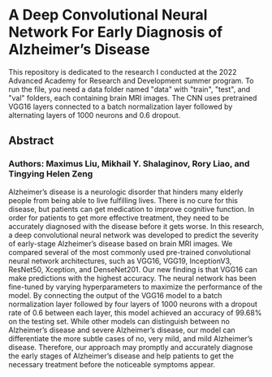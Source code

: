 # A Deep Convolutional Neural Network For Early Diagnosis of Alzheimer’s Disease

This repository is dedicated to the research I conducted at the 2022 Advanced Academy for Research and Development summer program.  To run the file, you need a data folder named "data" with "train", "test", and "val" folders, each containing brain MRI images.  The CNN uses pretrained VGG16 layers connected to a batch normalization layer followed by alternating layers of 1000 neurons and 0.6 dropout.

## Abstract

### Authors: Maximus Liu, Mikhail Y. Shalaginov, Rory Liao, and Tingying Helen Zeng

Alzheimer’s disease is a neurologic disorder that hinders many elderly people from being able to live fulfilling lives. There is no cure for this disease, but patients can get medication to improve cognitive function. In order for patients to get more effective treatment, they need to be accurately diagnosed with the disease before it gets worse. In this research, a deep convolutional neural network was developed to predict the severity of early-stage Alzheimer’s disease based on brain MRI images. We compared several of the most commonly used pre-trained convolutional neural network architectures, such as VGG16, VGG19, InceptionV3, ResNet50, Xception, and DenseNet201. Our new finding is that VGG16 can make predictions with the highest accuracy.  The neural network has been fine-tuned by varying hyperparameters to maximize the performance of the model. By connecting the output of the VGG16 model to a batch normalization layer followed by four layers of 1000 neurons with a dropout rate of 0.6 between each layer, this model achieved an accuracy of 99.68% on the testing set. While other models can distinguish between no Alzheimer’s disease and severe Alzheimer’s disease, our model can differentiate the more subtle cases of no, very mild, and mild Alzheimer’s disease. Therefore, our approach may promptly and accurately diagnose the early stages of Alzheimer’s disease and help patients to get the necessary treatment before the noticeable symptoms appear.
